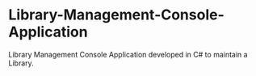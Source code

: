 # Library-Management-Console-Application
Library Management Console Application developed in C# to maintain a Library.
